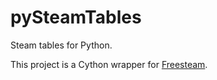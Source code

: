 # pySteamTables

Steam tables for Python. 

This project is a Cython wrapper for [Freesteam](!http://freesteam.sourceforge.net/).




